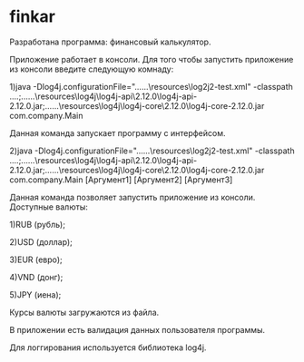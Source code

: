 # finkar
Разработана программа: финансовый калькулятор.

Приложение работает в консоли.
Для того чтобы запустить приложение из консоли введите следующую комнаду:

1)java -Dlog4j.configurationFile="..\..\..\resources\log2j2-test.xml" -classpath ..\..;..\..\..\resources\log4j\log4j-api\2.12.0\log4j-api-2.12.0.jar;..\..\..\resources\log4j\log4j-core\2.12.0\log4j-core-2.12.0.jar com.company.Main 

Данная команда запускает программу с интерфейсом.

2)java -Dlog4j.configurationFile="..\..\..\resources\log2j2-test.xml" -classpath ..\..;..\..\..\resources\log4j\log4j-api\2.12.0\log4j-api-2.12.0.jar;..\..\..\resources\log4j\log4j-core\2.12.0\log4j-core-2.12.0.jar com.company.Main [Аргумент1] [Аргумент2] [Аргумент3]

Данная команда позволяет запустить приложение из консоли.
Доступные валюты:

1)RUB (рубль);

2)USD (доллар);

3)EUR (евро);

4)VND (донг);

5)JPY (иена);

Курсы валюты загружаются из файла.

В приложении есть валидация данных пользователя программы.

Для логгирования используется библиотека log4j.
